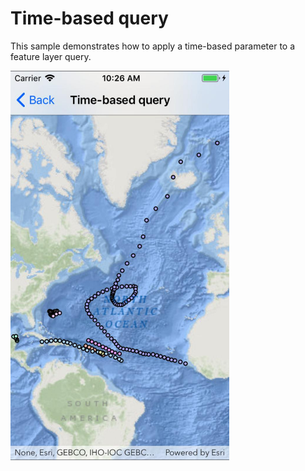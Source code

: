 # Time-based query

This sample demonstrates how to apply a time-based parameter to a feature layer query.

<img src="TimeBasedQuery.jpg" width="350"/>




